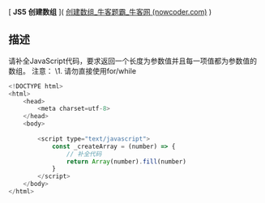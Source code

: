 [ **JS5** **创建数组** ]( [创建数组_牛客题霸_牛客网 (nowcoder.com)](https://www.nowcoder.com/practice/04a6204cd4cf42dd8983c000110ada7e?tpId=271&tags=&title=&difficulty=0&judgeStatus=0&rp=1&sourceUrl=%2Fexam%2Foj) )

## 描述

请补全JavaScript代码，要求返回一个长度为参数值并且每一项值都为参数值的数组。
注意：
\1. 请勿直接使用for/while

```js
<!DOCTYPE html>
<html>
    <head>
        <meta charset=utf-8>
    </head>
    <body>
    	
        <script type="text/javascript">
            const _createArray = (number) => {
                // 补全代码
                return Array(number).fill(number)
            }
        </script>
    </body>
</html>
```

